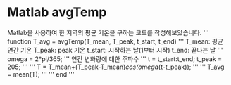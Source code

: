 # Matlab avgTemp
Matlab을 사용하여 한 지역의 평균 기온을 구하는 코드를 작성해보았습니다.
'''
function T_avg = avgTemp(T_mean, T_peak, t_start, t_end)
'''
T_mean: 평균 연간 기온
T_peak: peak 기온
t_start: 시작하는 날(1부터 시작)
t_end: 끝나는 날
'''
omega = 2*pi/365; 
'''
연간 변화량에 대한 주파수 
'''
t = t_start:t_end;
t_peak = 205;
'''
'''
T = T_mean+(T_peak-T_mean)*cos(omega*(t-t_peak));
'''
'''
T_avg = mean(T);
'''
'''
end
'''
